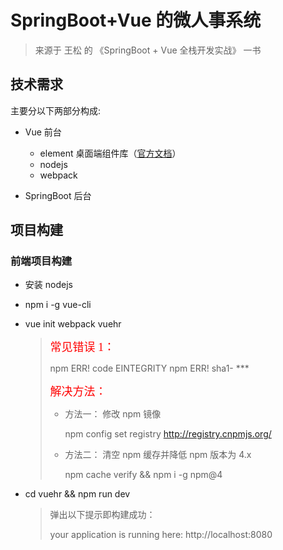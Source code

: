 # SpringBoot+Vue 的微人事系统

> 来源于 王松 的 《SpringBoot + Vue 全栈开发实战》 一书


## 技术需求

主要分以下两部分构成:

- Vue 前台
	- element 桌面端组件库（[官方文档](http://element-cn.eleme.io/#/zh-CN/component)）
	- nodejs
	- webpack
	

- SpringBoot 后台


## 项目构建

### 前端项目构建

- 安装 nodejs

- npm i -g vue-cli

- vue init webpack vuehr

	> <font color=red size=4 face=楷体>常见错误 1：</font>
	>
	> npm ERR! code EINTEGRITY npm ERR! sha1- ***
	>
	> <font color=red size=4 face=楷体>解决方法：</font>
	>
	> - 方法一： 修改 npm 镜像 
	>	
	>	npm config set registry http://registry.cnpmjs.org/
	> - 方法二： 清空 npm 缓存并降低 npm 版本为 4.x
	> 
	>	npm cache verify && npm i -g npm@4
	
- cd vuehr && npm run dev

	> 弹出以下提示即构建成功：
	>
	> your application is running here: http://localhost:8080
